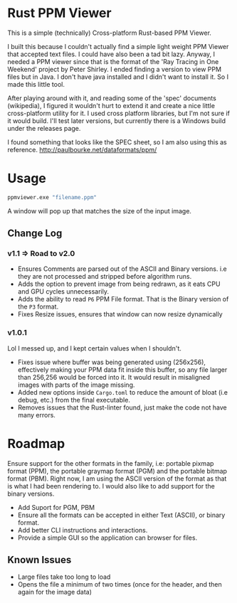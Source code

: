 # Rust PPM Viewer

This is a simple (technically) Cross-platform Rust-based PPM Viewer. 

I built this because I couldn't actually find a simple light weight PPM Viewer that accepted text files. I could have also been a tad bit lazy. Anyway, I needed a PPM viewer since that is the format of the 'Ray Tracing in One Weekend' project by Peter Shirley. I ended finding a version to view PPM files but in Java. I don't have java installed and I didn't want to install it. So I made this little tool.

After playing around with it, and reading some of the 'spec' documents (wikipedia), I figured it wouldn't hurt to extend it and create a nice little cross-platform utility for it. I used cross platform libraries, but I'm not sure if it would build. I'll test later versions, but currently there is a Windows build under the releases page.

I found something that looks like the SPEC sheet, so I am also using this as reference. http://paulbourke.net/dataformats/ppm/

# Usage

```bash
ppmviewer.exe "filename.ppm"
```

A window will pop up that matches the size of the input image.

## Change Log

### v1.1 => Road to v2.0

- Ensures Comments are parsed out of the ASCII and Binary versions. i.e they are not processed and stripped before algorithm runs.
- Adds the option to prevent image from being redrawn, as it eats CPU and GPU cycles unnecessarily.
- Adds the ability to read `P6` PPM File format. That is the Binary version of the `P3` format.
- Fixes Resize issues, ensures that window can now resize dynamically


### v1.0.1

Lol I messed up, and I kept certain values when I shouldn't.

- Fixes issue where buffer was being generated using (256x256), effectively making your PPM data fit inside this buffer, so any file larger than 256,256 would be forced into it. It would result in misaligned images with parts of the image missing.
- Added new options inside `Cargo.toml` to reduce the amount of bloat (i.e debug, etc.) from the final executable.
- Removes issues that the Rust-linter found, just make the code not have many errors.

# Roadmap

Ensure support for the other formats in the family, i.e: portable pixmap format (PPM), the portable graymap format (PGM) and the portable bitmap format (PBM). Right now, I am using the ASCII version of the format as that is what I had been rendering to. I would also like to add support for the binary versions.

- Add Suport for PGM, PBM
- Ensure all the formats can be accepted in either Text (ASCII), or binary format.
- Add better CLI instructions and interactions.
- Provide a simple GUI so the application can browser for files.

## Known Issues

- Large files take too long to load
- Opens the file a minimum of two times (once for the header, and then again for the image data)